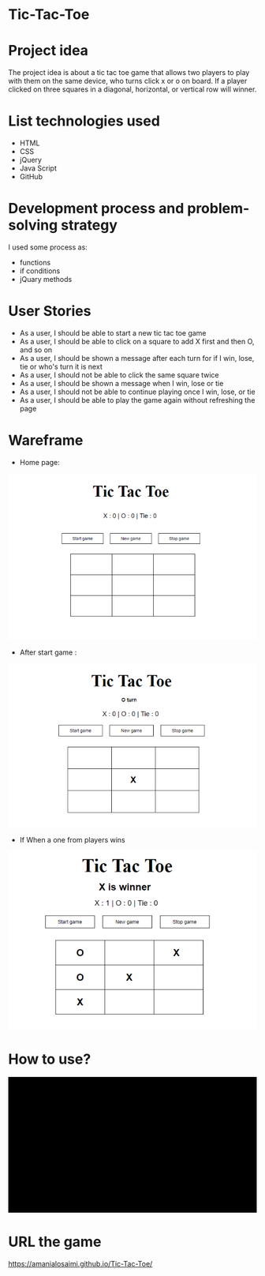 # Tic-Tac-Toe

# Project idea

The project idea is about a tic tac toe game that allows two players to play with them on the same device, who turns click x or o on board. If a player clicked on three squares in a diagonal, horizontal, or vertical row will winner. 

# List technologies used
- HTML
- CSS
- jQuery
- Java Script
- GitHub

# Development process and problem-solving strategy
I used some process as: 
- functions
- if conditions
- jQuary methods

# User Stories
- As a user, I should be able to start a new tic tac toe game
- As a user, I should be able to click on a square to add X first and then O, and so on
- As a user, I should be shown a message after each turn for if I win, lose, tie or who's turn it is next
- As a user, I should not be able to click the same square twice
- As a user, I should be shown a message when I win, lose or tie
- As a user, I should not be able to continue playing once I win, lose, or tie
- As a user, I should be able to play the game again without refreshing the page

# Wareframe
- Home page:

![](images/wairframe.png)

- After start game :

![](images/wairframe1.png)

- If When a one from players wins

![](images/wairframe2.png)

# How to use?

![](images/touse.gif)

# URL the game

https://amanialosaimi.github.io/Tic-Tac-Toe/
